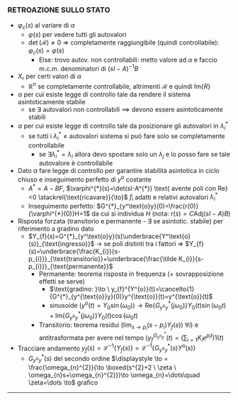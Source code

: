 ### RETROAZIONE SULLO STATO
-  $\varphi_{c}(s)$ al variare di $\alpha$
	- $\varphi(s)$ per vedere tutti gli autovalori
	- $\det(\mathcal{R})\neq 0$ $\Rightarrow$ completamente raggiungibile (quindi controllabile): $\varphi_{c}(s) =\varphi(s)$ 
		- Else: trovo autov. non controllabili: metto valore ad $\alpha$ e faccio m.c.m. denominatori di $(sI-A)^{-1}B$ 
- $X_{r}$ per certi valori di $\alpha$
	- $\mathbb{R}^n$ se completamente controllabile, altrimenti $\mathcal{R}$ e quindi $\text{Im}\{R\}$
- $\alpha$ per cui esiste legge di controllo tale da rendere il sistema asintoticamente stabile
	- se $\exists$ autovalori non controllabili $\implies$ devono essere asintoticamente stabili
- $\alpha$ per cui esiste legge di controllo tale da posizionare gli autovalori in $\lambda_{i}^{*}$
	- se tutti i $\lambda_{i}^{*} \neq \text{autovalori sistema}$ si può fare solo se completamente controllabile
		- se $\exists \lambda_{i}^{*}=\lambda_{i}$ allora devo spostare solo un $\lambda_{j}$ e lo posso fare se tale autovalore è controllabile
- Dato $\alpha$ fare legge di controllo per garantire stabilità asintotica in ciclo chiuso e inseguimento perfetto di $y^\text{o}$ costante
	- $A^{*}=A-BF$, $\varphi^{*}(s)=\det(sI-A^{*}) \text{ avente poli con Re}<0 \stackrel{\text{ricavare}}{\to}$ $f_{i}$ adatti e relativi autovalori $\lambda_{i}^{*}$ 
	- Inseguimento perfetto: $G^{*}_{y^\text{o}y}(0)=\frac{r(0)}{\varphi^{*}(0)}H=1$ da cui si individua $H$ (nota: $r(s)=C \text{Adj}(sI-A)B$)
- Risposta forzata (transitorio e permanente - $\exists$ se asintotic. stabile) per riferimento a gradino dato
	- $Y_{f}(s)=G^{*}_{y^\text{o}y}(s)\underbrace{Y^\text{o}(s)}_{\text{ingresso}}$ $\to$ se poli distinti tra i fattori $\Rightarrow$ $Y_{f}(s)=\underbrace{\frac{K_{i}}{s-p_{i}}}_{\text{transitorio}}+\underbrace{\frac{\tilde K_{i}}{s-p_{i}}}_{\text{permanente}}$ 
		- Permanente: teorema risposta in frequenza (+ sovrapposizione effetti se serve)
			- $\text{gradino: }\to \ y_{f}^{Y^{o}}(t)=\cancelto{1}{G^{*}_{y^{\text{o}}y}(0)}y^{\text{o}}(t)=y^{\text{o}}(t)$
			- $\text{sinusoide } (y^{\text{o}}(t)=Y_{0}\sin(\omega_0))  \to \text{Re}\{G^{*}_{y^{\text{o}}y}(j \omega_{0})\}Y_0(t)\sin(\omega_{0}t)+\text{Im}\{G^{*}_{y^{\text{o}}y}(j \omega_{0})\}Y_{0}(t)\cos(\omega_{0}t)$
		- Transitorio: teorema residui $\left( \lim_{s \to p_{i}} (s-p_{i})Y_{f}(s) \right) \  \forall i)$ e antitrasformata per avere nel tempo $(y_{f}^{G^{*}_{y^\text{o}y}}(t)=(\sum_{i=1^{}} K_{i}e^{p_{i}t})1(t)$
- Tracciare andamento $y_{f}(s)=\mathcal{L}^{-1}\{Y_{f}(s)\}=  \mathcal{L}^{-1}\{G^{*}_{y^{\text{o}}y}(s)Y^{\text{o}}(s)\}$
	- $G^{*}_{y^{\text{o}}y}(s)$ del secondo ordine $\displaystyle  \to = \frac{\omega_{n}^{2}}{\to \boxed{s^{2}+2 \ \zeta \ \omega_{n}s+\omega_{n}^{2}}}\to \omega_{n}=\dots\quad \zeta=\dots \to$ grafico
---


